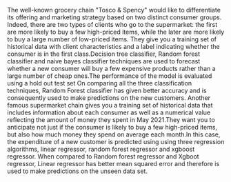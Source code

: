The well-known grocery chain "Tosco & Spency" would like to differentiate its offering and marketing strategy based on two distinct consumer groups. Indeed, there are two types of clients who go to the supermarket: the first are more likely to buy a few high-priced items, while the later are more likely to buy a large number of low-priced items.
They give you a training set of historical data with client characteristics and a label indicating whether the consumer is in the first class.Decision tree classifier, Random forest classifier and naive bayes classifier  techniques are used to forecast whether a new consumer will buy a few expensive products rather than a large number of cheap ones.The performance of the model is evaluated using a hold out test set
On comparing all the three classification techniques, Random Forest classifier has given better accuracy and is consequently used to make predictions on the new customers.
Another famous supermarket chain gives you a training set of historical data that includes information about each consumer as well as a numerical value reflecting the amount of money they spent in May 2021.They want you to anticipate not just if the consumer is likely to buy a few high-priced items, but also how much money they spend on average each month.In this case, the expenditure of a new customer is predicted using using three regression algorithms, linear regressor, random forest regressor and xgboost regressor.
When compared to Random forest regressor and Xgboot regressor, Linear regressor has better mean squared error and therefore is used to make predictions on the unseen data set.
